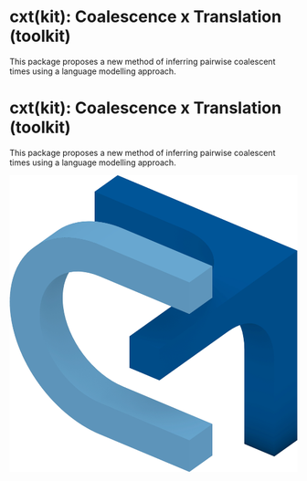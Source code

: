 # cxt(kit): Coalescence x Translation (toolkit) 

This package proposes a new method of inferring pairwise coalescent times using a language modelling approach. 

# cxt(kit): Coalescence x Translation (toolkit) 

This package proposes a new method of inferring pairwise coalescent times using a language modelling approach. 

<p align="center">
    <img src="docs/source/logo_3d_2.png" alt="Logo">
</p>

